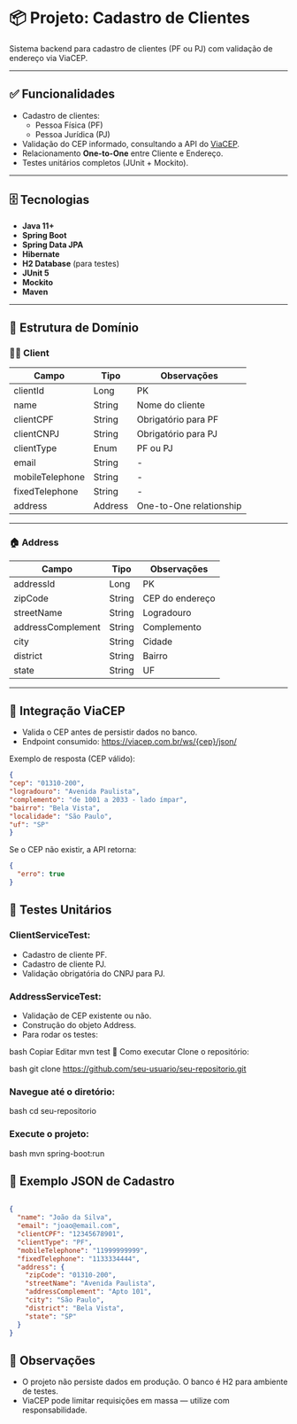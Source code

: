 # 📦 Projeto: Cadastro de Clientes

Sistema backend para cadastro de clientes (PF ou PJ) com validação de endereço via ViaCEP.

---

## ✅ Funcionalidades

- Cadastro de clientes:
  - Pessoa Física (PF)
  - Pessoa Jurídica (PJ)
- Validação do CEP informado, consultando a API do [ViaCEP](https://viacep.com.br).
- Relacionamento **One-to-One** entre Cliente e Endereço.
- Testes unitários completos (JUnit + Mockito).

---

## 🗄️ Tecnologias

- **Java 11+**
- **Spring Boot**
- **Spring Data JPA**
- **Hibernate**
- **H2 Database** (para testes)
- **JUnit 5**
- **Mockito**
- **Maven**

---

## 💾 Estrutura de Domínio

### 🧑‍💼 Client

| Campo             | Tipo         | Observações                           |
|-------------------|--------------|---------------------------------------|
| clientId          | Long         | PK                                    |
| name              | String       | Nome do cliente                       |
| clientCPF         | String       | Obrigatório para PF                   |
| clientCNPJ        | String       | Obrigatório para PJ                   |
| clientType        | Enum         | PF ou PJ                              |
| email             | String       | -                                     |
| mobileTelephone   | String       | -                                     |
| fixedTelephone    | String       | -                                     |
| address           | Address      | One-to-One relationship               |

---

### 🏠 Address

| Campo              | Tipo     | Observações                  |
|--------------------|----------|------------------------------|
| addressId          | Long     | PK                           |
| zipCode            | String   | CEP do endereço              |
| streetName         | String   | Logradouro                   |
| addressComplement  | String   | Complemento                  |
| city               | String   | Cidade                       |
| district           | String   | Bairro                       |
| state              | String   | UF                           |

---

## 🔗 Integração ViaCEP

- Valida o CEP antes de persistir dados no banco.
- Endpoint consumido: https://viacep.com.br/ws/{cep}/json/


Exemplo de resposta (CEP válido):

```json
{
"cep": "01310-200",
"logradouro": "Avenida Paulista",
"complemento": "de 1001 a 2033 - lado ímpar",
"bairro": "Bela Vista",
"localidade": "São Paulo",
"uf": "SP"
}
```
Se o CEP não existir, a API retorna:

```json
{
  "erro": true
}
```
## 🧪 Testes Unitários

### ClientServiceTest:

- Cadastro de cliente PF.
- Cadastro de cliente PJ.
- Validação obrigatória do CNPJ para PJ.

### AddressServiceTest:

- Validação de CEP existente ou não.
- Construção do objeto Address.
- Para rodar os testes:

bash
Copiar
Editar
mvn test
🔧 Como executar
Clone o repositório:

bash
git clone https://github.com/seu-usuario/seu-repositorio.git

### Navegue até o diretório:

bash
cd seu-repositorio

### Execute o projeto:

bash
mvn spring-boot:run

## 📄 Exemplo JSON de Cadastro
```json

{
  "name": "João da Silva",
  "email": "joao@email.com",
  "clientCPF": "12345678901",
  "clientType": "PF",
  "mobileTelephone": "11999999999",
  "fixedTelephone": "1133334444",
  "address": {
    "zipCode": "01310-200",
    "streetName": "Avenida Paulista",
    "addressComplement": "Apto 101",
    "city": "São Paulo",
    "district": "Bela Vista",
    "state": "SP"
  }
}
```
## 📝 Observações

- O projeto não persiste dados em produção. O banco é H2 para ambiente de testes.
- ViaCEP pode limitar requisições em massa — utilize com responsabilidade.

